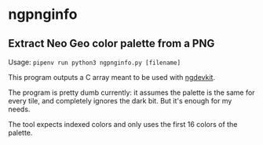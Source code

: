 # ngpnginfo

## Extract Neo Geo color palette from a PNG

Usage: `pipenv run python3 ngpnginfo.py [filename]`

This program outputs a C array meant to be used with [ngdevkit](https://github.com/dciabrin/ngdevkit).

The program is pretty dumb currently: it assumes the palette is the same for every tile, and completely ignores the dark bit. But it's enough for my needs.

The tool expects indexed colors and only uses the first 16 colors of the palette.
